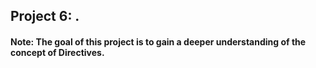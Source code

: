 ## Project 6: .

#### Note: The goal of this project is to gain a deeper understanding of the concept of Directives.
